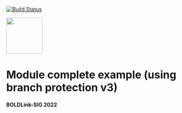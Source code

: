 [![Build Status](https://github.com/boldlink/terraform-github-repository/actions/workflows/pre-commit.yml/badge.svg)](https://github.com/boldlink/terraform-github-repository/actions)

[<img src="https://avatars.githubusercontent.com/u/25388280?s=200&v=4" width="96"/>](https://boldlink.io)

# Module complete example (using branch protection v3)


<!-- BEGINNING OF PRE-COMMIT-TERRAFORM DOCS HOOK -->
<!-- END OF PRE-COMMIT-TERRAFORM DOCS HOOK -->

#### BOLDLink-SIG 2022
